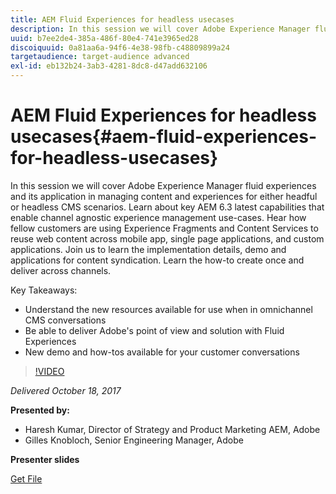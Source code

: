 ```yaml
---
title: AEM Fluid Experiences for headless usecases
description: In this session we will cover Adobe Experience Manager fluid experiences and its application in managing content and experiences for either headful or headless CMS scenarios. Learn about key AEM 6.3 latest capabilities that enable channel agnostic experience management use-cases. Hear how fellow customers are using Experience Fragments and Content Services to reuse web content across mobile app, single page applications, and custom applications. Join us to learn the implementation details, demo and applications for content syndication. Learn the how-to create once and deliver across channels.
uuid: b7ee2de4-385a-486f-80e4-741e3965ed28
discoiquuid: 0a81aa6a-94f6-4e38-98fb-c48809899a24
targetaudience: target-audience advanced
exl-id: eb132b24-3ab3-4281-8dc8-d47add632106
---
```

# AEM Fluid Experiences for headless usecases{#aem-fluid-experiences-for-headless-usecases}

In this session we will cover Adobe Experience Manager fluid experiences and its application in managing content and experiences for either headful or headless CMS scenarios. Learn about key AEM 6.3 latest capabilities that enable channel agnostic experience management use-cases. Hear how fellow customers are using Experience Fragments and Content Services to reuse web content across mobile app, single page applications, and custom applications. Join us to learn the implementation details, demo and applications for content syndication. Learn the how-to create once and deliver across channels. 

Key Takeaways: 

* Understand the new resources available for use when in omnichannel CMS conversations
* Be able to deliver Adobe's point of view and solution with Fluid Experiences
* New demo and how-tos available for your customer conversations 

>[!VIDEO](https://video.tv.adobe.com/v/20495/?quality=9)

*Delivered October 18, 2017*

**Presented by:**

* Haresh Kumar, Director of Strategy and Product Marketing AEM, Adobe
* Gilles Knobloch, Senior Engineering Manager, Adobe

**Presenter slides**

[Get File](assets/gems-fluid-experiencesoct1617.pdf)
<!--
[Get back to the Overview](https://helpx.adobe.com/experience-manager/kt/eseminars/gems/aem-index.html)
-->

